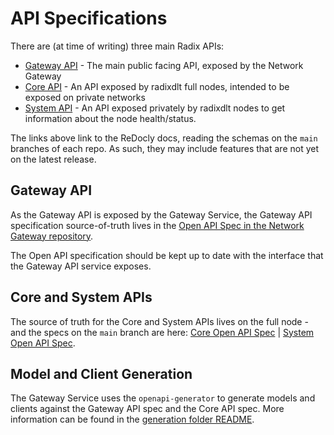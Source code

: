 # API Specifications

There are (at time of writing) three main Radix APIs:

* [Gateway API](https://redocly.github.io/redoc/?url=https://raw.githubusercontent.com/radixdlt/radixdlt-network-gateway/main/gateway-api-spec.yaml) - The main public facing API, exposed by the Network Gateway
* [Core API](https://redocly.github.io/redoc/?url=https://raw.githubusercontent.com/radixdlt/radixdlt/main/radixdlt-core/radixdlt/src/main/java/com/radixdlt/api/core/api.yaml) - An API exposed by radixdlt full nodes, intended to be exposed on private networks
* [System API](https://redocly.github.io/redoc/?url=https://raw.githubusercontent.com/radixdlt/radixdlt/main/radixdlt-core/radixdlt/src/main/java/com/radixdlt/api/system/api.yaml) - An API exposed privately by radixdlt nodes to get information about the node health/status.

The links above link to the ReDocly docs, reading the schemas on the `main` branches of each repo. As such, they may include features that are not yet on the latest release.

## Gateway API

As the Gateway API is exposed by the Gateway Service, the Gateway API specification source-of-truth lives in the [Open API Spec in the Network Gateway repository](../gateway-api-spec.yaml).

The Open API specification should be kept up to date with the interface that the Gateway API service exposes.

## Core and System APIs

The source of truth for the Core and System APIs lives on the full node - and the specs on the `main` branch are here: [Core Open API Spec](https://github.com/radixdlt/radixdlt/blob/main/radixdlt-core/radixdlt/src/main/java/com/radixdlt/api/core/api.yaml) | [System Open API Spec](https://github.com/radixdlt/radixdlt/blob/main/radixdlt-core/radixdlt/src/main/java/com/radixdlt/api/system/api.yaml).

## Model and Client Generation

The Gateway Service uses the `openapi-generator` to generate models and clients against the Gateway API spec and the Core API spec. More information can be found in the [generation folder README](../generation).
